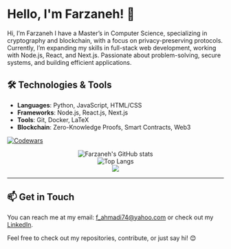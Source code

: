 # Hello, I'm Farzaneh! 👋

Hi, I’m Farzaneh
I have a Master’s in Computer Science, specializing in cryptography and blockchain, with a focus on privacy-preserving protocols. Currently, I’m expanding my skills in full-stack web development, working with Node.js, React, and Next.js. Passionate about problem-solving, secure systems, and building efficient applications.

## 🛠️ Technologies & Tools
- **Languages**: Python, JavaScript, HTML/CSS
- **Frameworks**: Node.js, React.js, Next.js
- **Tools**: Git, Docker, LaTeX
- **Blockchain**: Zero-Knowledge Proofs, Smart Contracts, Web3

<!-- ## 🌱 Current Projects -->
[![Codewars](https://www.codewars.com/users/Farzaneh%20Ahmadi/badges/micro)](https://www.codewars.com/users/Farzaneh%20Ahmadi)  

<div align="center">
  <img src="https://github-readme-stats.vercel.app/api?username=FarzanehAhmadi&show_icons=true&theme=radical&count_private=true" alt="Farzaneh's GitHub stats" />
  <br />
  <img src="https://github-readme-stats.vercel.app/api/top-langs/?username=FarzanehAhmadi&layout=compact&theme=radical" alt="Top Langs" />
  <br />
  <img src="https://streak-stats.demolab.com?user=FarzanehAhmadi&theme=radical" />

</div>

---


## 📫 Get in Touch
You can reach me at my email: f_ahmadi74@yahoo.com or check out my [LinkedIn](https://www.linkedin.com/in/farzanehahmadi).

Feel free to check out my repositories, contribute, or just say hi! 😊
